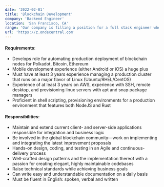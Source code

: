 ```yaml
---
date: '2022-02-01'
title: 'Blockchain Development'
company: 'Backend Engineer'
location: 'San Francisco, CA'
range: 'Our company is filling a position for a full stack engineer who will be responsible for designing, implementing and supporting the application and interfaces to our blockchain infrastructure. This person will analyze the different design requirements in blockchain technology in a certain business model, build and launch our core platform. In line with this, you must have experience with the following requirements.'
url: 'https://z.ondecentral.com'
---
```


#### Requirements:

- Develops role for automating production deployment of blockchain nodes for Polkadot, Bitcoin, Ethereum
- Mobile development experience (either Android or iOS) a huge plus
- Must have at least 3 years experience managing a production cluster that runs on a major flavor of Linux (Ubuntu/RHEL/CentOS)
- Experience of at least 3 years on AWS, experience with SSH, remote desktop, and provisioning linux servers with apt and snap package managers
- Proficient in shell scripting, provisioning environments for a production environment that features both NodeJS and Rust

#### Responsibilities:

- Maintain and extend current client- and server-side applications responsible for integration and business logic
- Be involved in the global blockchain community—work on implementing and integrating the latest improvement proposals
- Hands-on design, coding, and testing in an Agile and continuous-delivery process
- Well-crafted design patterns and the implementation thereof with a passion for creating elegant, highly maintainable codebases
- Raise technical standards while achieving business goals
- Can write easy and understandable documentation on a daily basis
- Must be fluent in English: spoken, verbal and written
